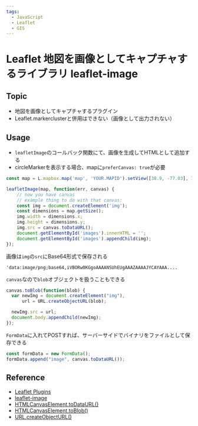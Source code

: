 ```yaml
---
tags:
  - JavaScript
  - Leaflet
  - GIS
---
```


# Leaflet 地図を画像としてキャプチャするライブラリ leaflet-image

## Topic

- 地図を画像としてキャプチャするプラグイン
- Leaflet.markerclusterと併用はできない（画像として出力されない）

## Usage

- `leafletImage`のコールバック関数にて、画像を生成してHTMLとして追加する
- circleMarkerを表示する場合、mapに`preferCanvas: true`が必要

```js
const map = L.mapbox.map('map', 'YOUR.MAPID').setView([38.9, -77.03], 14);

leafletImage(map, function(err, canvas) {
    // now you have canvas
    // example thing to do with that canvas:
    const img = document.createElement('img');
    const dimensions = map.getSize();
    img.width = dimensions.x;
    img.height = dimensions.y;
    img.src = canvas.toDataURL();
    document.getElementById('images').innerHTML = '';
    document.getElementById('images').appendChild(img);
});
```
画像は`img`の`src`にBase64形式で保存される

`'data:image/png;base64,iVBORw0KGgoAAAANSUhEUgAAAZAAAAJYCAYAAA....`

`canvas`なので`blob`オブジェクトを扱うこともできる

```js
canvas.toBlob(function(blob) {
  var newImg = document.createElement("img"),
      url = URL.createObjectURL(blob);

  newImg.src = url;
  document.body.appendChild(newImg);
});
```

`FormData`に入れてPOSTすれば、サーバーサイドでバイナリをファイルとして保存できる

```js
const formData = new FormData();
formData.append("image", canvas.toDataURL());
```

## Reference
- [Leaflet Plugins](https://leafletjs.com/plugins.html)
- [leaflet-image](https://github.com/mapbox/leaflet-image)
- [HTMLCanvasElement.toDataURL()](https://developer.mozilla.org/ja/docs/Web/API/HTMLCanvasElement/toDataURL)
- [HTMLCanvasElement.toBlob()](https://developer.mozilla.org/ja/docs/Web/API/HTMLCanvasElement/toBlob)
- [URL.createObjectURL()](https://developer.mozilla.org/ja/docs/Web/API/URL/createObjectURL)